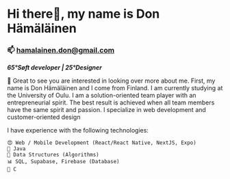 # Hi there👋, my name is Don Hämäläinen
### 📫 hamalainen.don@gmail.com
***65°Søft developer | 25°Designer***

🥳 Great to see you are interested in looking over more about me. First, my name is Don Hämäläinen and I come from Finland. I am currently studying at the University of Oulu. I am a solution-oriented team player with an entrepreneurial spirit. The best result is achieved when all team members have the same spirit and passion. I specialize in web development and customer-oriented design

I have experience with the following technologies:

```
😍 Web / Mobile Development (React/React Native, NextJS, Expo)
🌱 Java
🤔 Data Structures (Algorithms)
📊 SQL, Supabase, Firebase (Database)
🤖 C
```



